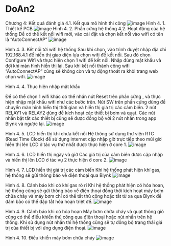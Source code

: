 # DoAn2
Chương 4: Kết quả đánh giá
4.1. Kết quả mô hình thi công
![image](https://github.com/nhdthnh/DoAn2/assets/114224704/baf9e51c-892a-4153-9f03-6a2afe90db49)
Hình 4. 1. Thiết kế PCB
 ![image](https://github.com/nhdthnh/DoAn2/assets/114224704/580823f0-3bc8-4d87-8947-570eaacb97fd)
Hình 4. 2. Phần cứng hệ thống
4.2. Hoạt động của hệ thống
Để có thể kết nối wifi mới, vào cài đặt và chọn kết nối vào wifi có tên là “AutoConnectAP”
 ![image](https://github.com/nhdthnh/DoAn2/assets/114224704/db25bc7f-8496-491c-9da7-64ca6816c24a)

Hình 4. 3. Kết nối tới wifi hệ thống
Sau khi chọn, vào trình duyệt nhập địa chỉ 192.168.4.1 để hiển thị giao diện lựa chọn wifi để kết nối. Sau đó chọn Configure Wifi và thực hiện chọn 1 wifi để kết nối. Nhập đúng mật khẩu và đợi khi màn hình hiển thị lại. Sau khi kết nối thành công wifi “AutoConnectAP” cũng sẽ không còn và tự động thoát ra khỏi trang web chọn wifi.
 ![image](https://github.com/nhdthnh/DoAn2/assets/114224704/bdd3cb49-e30b-4f62-baed-94a12c96fb05)

Hình 4. 4. Thực hiện nhập mật khẩu

Để có thể chọn 1 wifi khác có thể nhấn nút Reset trên phần cứng  , và thực hiện nhập mật khẩu wifi như các bước trên.
Nút SW trên phần cứng   dùng để chuyển màn hình hiển thị thời gian và hiển thị giá trị các cảm biến. 
2 nút RELAY1 và RELAY2   dùng để kích hoạt các thiết bị bơm và quạt. Các nút nhấn bật tắt các thiết bị cũng sẽ được đồng bộ với 2 nút nhấn   trong app Blynk và ngược lại. 
 ![image](https://github.com/nhdthnh/DoAn2/assets/114224704/f350b074-0986-4904-9643-55153fd71f7d)

Hình 4. 5. LCD hiển thị khi chưa kết nối
Hệ thông sử dụng thư viện RTC (Read Time Clock) để sử dụng internet cập nhập giờ trực tiếp theo múi giờ hiển thị lên LCD ở tác vụ thứ nhất được thực hiện ở core 1. 
 ![image](https://github.com/nhdthnh/DoAn2/assets/114224704/3ca0821e-5a47-4aca-bba5-357a6aed798f)

Hình 4. 6. LCD hiển thị ngày và giờ
Các giá trị của cảm biến được cập nhập và hiển thị lên LCD ở tác vụ 2 thực hiện ở core 2.
 ![image](https://github.com/nhdthnh/DoAn2/assets/114224704/1cdb9132-3282-43f8-b1b5-0a8ca400829e)

Hình 4. 7. LCD hiển thị giá trị các cảm biến
Khi hệ thống phát hiện khí gas, hệ thống sẽ gửi thông báo về điện thoại qua Blynk
 ![image](https://github.com/nhdthnh/DoAn2/assets/114224704/fa0a3038-181c-4645-ac3b-de31101a50ac)

Hình 4. 8. Cảnh báo khi có khí gas rò rỉ
Khi hệ thống phát hiện có hỏa hoạn, hệ thống cũng sẽ gửi thông báo về điện thoại đồng thời kích hoạt máy bơm chữa cháy và máy bơm chỉ có thể tắt thủ công hoặc tắt từ xa qua Blynk để đảm bảo có thể dập tắt hỏa hoạn triệt để.
![image](https://github.com/nhdthnh/DoAn2/assets/114224704/e9bf2b69-d7fa-4aab-9a37-3c80d1d06069)


Hình 4. 9. Cảnh báo khi có hỏa hoạn
Máy bơm chữa cháy và quạt thông gió cũng có thể điều khiển thủ công qua điện thoại hoặc nút nhấn trên hệ thống. Khi sử dụng nút nhấn thì hệ thống cũng sẽ tự đồng bộ trạng thái giá trị của thiết bị với ứng dụng điện thoại. 
 ![image](https://github.com/nhdthnh/DoAn2/assets/114224704/dc9bc0b9-7347-4757-b0d9-b90620f88799)

Hình 4. 10. Điều khiển máy bơm chữa cháy
 ![image](https://github.com/nhdthnh/DoAn2/assets/114224704/23148eb3-5499-4039-909b-de89af94acda)


